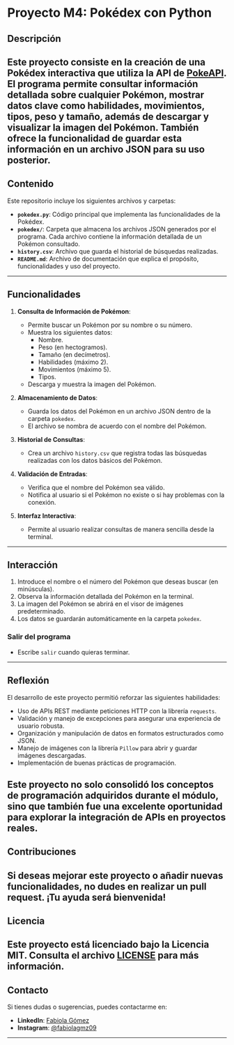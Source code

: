 # **Proyecto M4: Pokédex con Python**

## **Descripción**
Este proyecto consiste en la creación de una Pokédex interactiva que utiliza la API de [PokeAPI](https://pokeapi.co/). El programa permite consultar información detallada sobre cualquier Pokémon, mostrar datos clave como habilidades, movimientos, tipos, peso y tamaño, además de descargar y visualizar la imagen del Pokémon. También ofrece la funcionalidad de guardar esta información en un archivo JSON para su uso posterior.
---

## **Contenido**
Este repositorio incluye los siguientes archivos y carpetas:
- **`pokedex.py`**: Código principal que implementa las funcionalidades de la Pokédex.
- **`pokedex/`**: Carpeta que almacena los archivos JSON generados por el programa. Cada archivo contiene la información detallada de un Pokémon consultado.
- **`history.csv`**: Archivo que guarda el historial de búsquedas realizadas.
- **`README.md`**: Archivo de documentación que explica el propósito, funcionalidades y uso del proyecto.
- ---

## **Funcionalidades**
1. **Consulta de Información de Pokémon**:
   - Permite buscar un Pokémon por su nombre o su número.
   - Muestra los siguientes datos:
     - Nombre.
     - Peso (en hectogramos).
     - Tamaño (en decímetros).
     - Habilidades (máximo 2).
     - Movimientos (máximo 5).
     - Tipos.
   - Descarga y muestra la imagen del Pokémon.

2. **Almacenamiento de Datos**:
   - Guarda los datos del Pokémon en un archivo JSON dentro de la carpeta `pokedex`.
   - El archivo se nombra de acuerdo con el nombre del Pokémon.

3. **Historial de Consultas**:
   - Crea un archivo `history.csv` que registra todas las búsquedas realizadas con los datos básicos del Pokémon.

4. **Validación de Entradas**:
   - Verifica que el nombre del Pokémon sea válido.
   - Notifica al usuario si el Pokémon no existe o si hay problemas con la conexión.

5. **Interfaz Interactiva**:
   - Permite al usuario realizar consultas de manera sencilla desde la terminal.

---

## **Interacción**
1. Introduce el nombre o el número del Pokémon que deseas buscar (en minúsculas).
2. Observa la información detallada del Pokémon en la terminal.
3. La imagen del Pokémon se abrirá en el visor de imágenes predeterminado.
4. Los datos se guardarán automáticamente en la carpeta `pokedex`.

### **Salir del programa**
- Escribe `salir` cuando quieras terminar.

---

## **Reflexión**
El desarrollo de este proyecto permitió reforzar las siguientes habilidades:
- Uso de APIs REST mediante peticiones HTTP con la librería `requests`.
- Validación y manejo de excepciones para asegurar una experiencia de usuario robusta.
- Organización y manipulación de datos en formatos estructurados como JSON.
- Manejo de imágenes con la librería `Pillow` para abrir y guardar imágenes descargadas.
- Implementación de buenas prácticas de programación.

Este proyecto no solo consolidó los conceptos de programación adquiridos durante el módulo, sino que también fue una excelente oportunidad para explorar la integración de APIs en proyectos reales.
---

## **Contribuciones**
Si deseas mejorar este proyecto o añadir nuevas funcionalidades, no dudes en realizar un **pull request**. ¡Tu ayuda será bienvenida!
---

## **Licencia**
Este proyecto está licenciado bajo la Licencia MIT. Consulta el archivo [LICENSE](LICENSE) para más información.
---

## **Contacto**
Si tienes dudas o sugerencias, puedes contactarme en:
- **LinkedIn**: [Fabiola Gómez](https://www.linkedin.com/in/fabiola-gomez-576784269)
- **Instagram**: [@fabiolagmz09](https://www.instagram.com/fabiolagmz09/)
---
